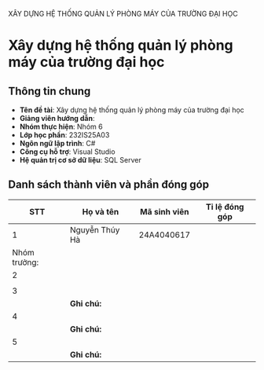 XÂY DỰNG HỆ THỐNG QUẢN LÝ PHÒNG MÁY CỦA TRƯỜNG ĐẠI HỌC
# Xây dựng hệ thống quản lý phòng máy của trường đại học

## Thông tin chung

- **Tên đề tài**: Xây dựng hệ thống quản lý phòng máy của trường đại học
- **Giảng viên hướng dẫn**: 
- **Nhóm thực hiện**: Nhóm 6
- **Lớp học phần**: 232IS25A03
- **Ngôn ngữ lập trình**: C#
- **Công cụ hỗ trợ**: Visual Studio
- **Hệ quản trị cơ sở dữ liệu**: SQL Server

## Danh sách thành viên và phần đóng góp

| STT | Họ và tên      | Mã sinh viên  | Tỉ lệ đóng góp |
|-----|----------------|---------------|----------------|
| 1   | Nguyễn Thúy Hà | 24A4040617    |                |
|Nhóm trưởng:                                           |
| 2   |                |               |                |
|                                                       |
| 3   |                |               |                |
|     | **Ghi chú:**   |               |                |
| 4   |                |               |                |
|     | **Ghi chú:**   |               |                |
| 5   |                |               |                |
|     | **Ghi chú:**   |               |                |



